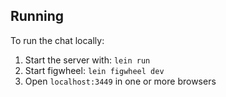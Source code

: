 ## Running

To run the chat locally:

1. Start the server with: `lein run`
2. Start figwheel: `lein figwheel dev`
3. Open `localhost:3449` in one or more browsers
